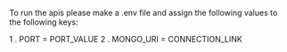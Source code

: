 To run the apis please make a .env file  and assign the following values to the following keys:


1 . PORT = PORT_VALUE
2 . MONGO_URI = CONNECTION_LINK
